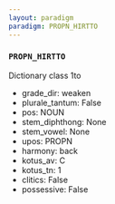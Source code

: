 ```yaml
---
layout: paradigm
paradigm: PROPN_HIRTTO
---
```

### ` PROPN_HIRTTO `

Dictionary class 1to
* grade_dir: weaken
* plurale_tantum: False
* pos: NOUN
* stem_diphthong: None
* stem_vowel: None
* upos: PROPN
* harmony: back
* kotus_av: C
* kotus_tn: 1
* clitics: False
* possessive: False
